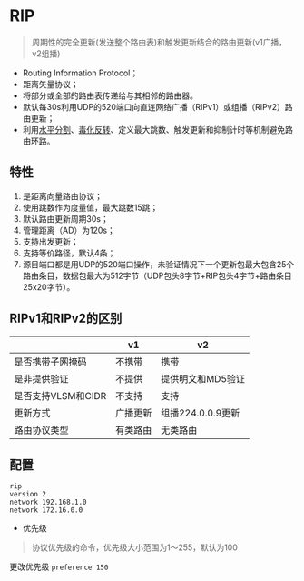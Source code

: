 # RIP
> 周期性的完全更新(发送整个路由表)和触发更新结合的路由更新(v1广播，v2组播)

- Routing Information Protocol；
- 距离矢量协议；
- 将部分或全部的路由表传递给与其相邻的路由器。
- 默认每30s利用UDP的520端口向直连网络广播（RIPv1）或组播（RIPv2）路由更新；
- 利用[水平分割](README.md/#horizontal-split)、[毒化反转](README.md/#poisoning-inversion)、定义最大跳数、触发更新和抑制计时等机制避免路由环路。

## 特性

1. 是距离向量路由协议；
1. 使用跳数作为度量值，最大跳数15跳；
1. 默认路由更新周期30s；
1. 管理距离（AD）为120s；
1. 支持出发更新；
1. 支持等价路径，默认4条；
1. 源目端口都是用UDP的520端口操作，未验证情况下一个更新包最大包含25个路由条目，数据包最大为512字节（UDP包头8字节+RIP包头4字节+路由条目25x20字节）。

## RIPv1和RIPv2的区别

|                    | v1       | v2                |
| ------------------ | -------- | ----------------- |
| 是否携带子网掩码   | 不携带   | 携带              |
| 是非提供验证       | 不提供   | 提供明文和MD5验证 |
| 是否支持VLSM和CIDR | 不支持   | 支持              |
| 更新方式           | 广播更新 | 组播224.0.0.9更新 |
| 路由协议类型       | 有类路由 | 无类路由          |

## 配置
```
rip
version 2
network 192.168.1.0   
network 172.16.0.0 
```
- 优先级

> 协议优先级的命令，优先级大小范围为1～255，默认为100
 
更改优先级 `preference 150`





